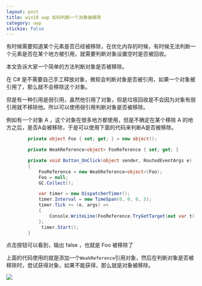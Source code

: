 ```yaml
---
layout: post
title: win10 uwp 如何判断一个对象被移除 
category: uwp 
stickie: False
---
```


有时候需要知道某个元素是否已经被移除，在优化内存的时候，有时候无法判断一个元素是否在某个地方被引用，就需要判断对象设置空时是否被回收。

本文告诉大家一个简单的方法判断对象是否被移除。

<!--more-->
<!-- csdn -->

在 C# 是不需要自己手工释放对象，微软会判断对象是否被引用，如果一个对象被引用了，那么就不会移除这个对象。

但是有一种引用是弱引用，虽然他引用了对象，但是垃圾回收是不会因为对象有弱引用就不移除他。所以可以使用弱引用判断对象是否被移除。

例如有一个对象 A ，这个对象在很多地方都使用，但是不确定在某个移除 A 的地方之后，是否A会被移除，于是可以使用下面的代码来判断A是否被移除。

```csharp
        private object Foo { set; get; } = new object();

        private WeakReference<object> FooReference { set; get; }

        private void Button_OnClick(object sender, RoutedEventArgs e)
        {
            FooReference = new WeakReference<object>(Foo);
            Foo = null;
            GC.Collect();

            var timer = new DispatcherTimer();
            timer.Interval = new TimeSpan(0, 0, 0, 5);
            timer.Tick += (o, args) =>
            {
                Console.WriteLine(FooReference.TryGetTarget(out var t));
            };
             timer.Start();
        }      
```

点击按钮可以看到，输出 false ，也就是 Foo 被移除了

上面的代码使用的就是添加一个`WeakReference`引用对象，然后在判断对象是否被移除时，尝试获得对象，如果不能获得，那么就是对象被移除。

![](http://7xqpl8.com1.z0.glb.clouddn.com/34fdad35-5dfe-a75b-2b4b-8c5e313038e2%2F20171013131223.jpg)


